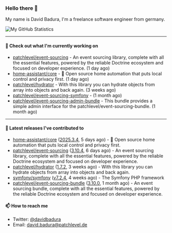 ### Hello there 👋

My name is David Badura, I'm a freelance software engineer from germany.

![My GitHub Statistics](https://github-readme-stats.vercel.app/api?username=DavidBadura&show_icons=true&count_private=true&hide_title=true)

---

#### 👷 Check out what I'm currently working on

- [patchlevel/event-sourcing](https://github.com/patchlevel/event-sourcing) - An event sourcing library, complete with all the essential features,  powered by the reliable Doctrine ecosystem and focused on developer experience. (1 day ago)
- [home-assistant/core](https://github.com/home-assistant/core) - :house_with_garden: Open source home automation that puts local control and privacy first. (1 day ago)
- [patchlevel/hydrator](https://github.com/patchlevel/hydrator) - With this library you can hydrate objects from array into objects and back again.  (3 weeks ago)
- [patchlevel/event-sourcing-symfony](https://github.com/patchlevel/event-sourcing-symfony) -  (1 month ago)
- [patchlevel/event-sourcing-admin-bundle](https://github.com/patchlevel/event-sourcing-admin-bundle) - This bundle provides a simple admin interface for the patchlevel/event-sourcing-bundle. (1 month ago)

---

#### 🔭 Latest releases I've contributed to

- [home-assistant/core](https://github.com/home-assistant/core) ([2025.3.4](https://github.com/home-assistant/core/releases/tag/2025.3.4), 5 days ago) - :house_with_garden: Open source home automation that puts local control and privacy first.
- [patchlevel/event-sourcing](https://github.com/patchlevel/event-sourcing) ([3.10.4](https://github.com/patchlevel/event-sourcing/releases/tag/3.10.4), 6 days ago) - An event sourcing library, complete with all the essential features,  powered by the reliable Doctrine ecosystem and focused on developer experience.
- [patchlevel/hydrator](https://github.com/patchlevel/hydrator) ([1.7.2](https://github.com/patchlevel/hydrator/releases/tag/1.7.2), 3 weeks ago) - With this library you can hydrate objects from array into objects and back again. 
- [symfony/symfony](https://github.com/symfony/symfony) ([v7.2.4](https://github.com/symfony/symfony/releases/tag/v7.2.4), 4 weeks ago) - The Symfony PHP framework
- [patchlevel/event-sourcing-bundle](https://github.com/patchlevel/event-sourcing-bundle) ([3.10.0](https://github.com/patchlevel/event-sourcing-bundle/releases/tag/3.10.0), 1 month ago) - An event sourcing bundle, complete with all the essential features, powered by the reliable Doctrine ecosystem and focused on developer experience.

#### 📫 How to reach me

- Twitter: [@davidbadura](https://twitter.com/davidbadura)
- Email: [david.badura@patchlevel.de](mailto:david.badura@patchlevel.de)
